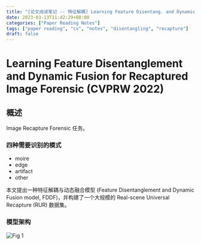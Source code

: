 ```yaml
---
title: "[论文阅读笔记 -- 特征解耦] Learning Feature Disentang. and Dynamic Fusion (CVPRW 2022)"
date: 2023-03-13T11:42:29+08:00
categories: ["Paper Reading Notes"]
tags: ["paper reading", "cv", "notes", "disentangling", "recapture"]
draft: false
---
```


# Learning Feature Disentanglement and Dynamic Fusion for Recaptured Image Forensic (CVPRW 2022)

## 概述

Image Recapture Forensic 任务。  

### 四种需要识别的模式
+ moire
+ edge
+ artifact
+ other

本文提出一种特征解耦与动态融合模型 (Feature Disentanglement and Dynamic Fusion model, FDDF)，并构建了一个大规模的 Real-scene Universal Recapture (RUR) 数据集。  

### 模型架构

![Fig 1](/images/2023/PRN374/1.png)
